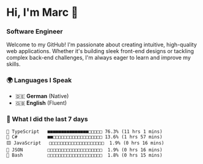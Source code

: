 # Hi, I'm Marc 👋 
### Software Engineer

Welcome to my GitHub! I'm passionate about creating intuitive, high-quality web applications. Whether it's building sleek front-end designs or tackling complex back-end challenges, I'm always eager to learn and improve my skills.  

### 🌍 Languages I Speak  
- 🇩🇪 **German** (Native)   
- 🇬🇧 **English** (Fluent)

### 🤯 What I did the last 7 days

```
🔷 TypeScript   ■■■■■■■■■■■■■■■□□□□□ 76.3% (11 hrs 1 mins)
🔷 C#           ■■□□□□□□□□□□□□□□□□□□ 13.6% (1 hrs 57 mins)
🟨 JavaScript   □□□□□□□□□□□□□□□□□□□□  1.9% (0 hrs 16 mins)
📄 JSON         □□□□□□□□□□□□□□□□□□□□  1.9% (0 hrs 16 mins)
📄 Bash         □□□□□□□□□□□□□□□□□□□□  1.8% (0 hrs 15 mins)
```